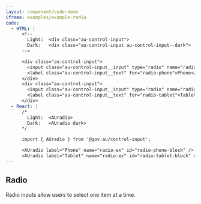 ```yaml
---
layout: component/code-demo
iframe: examples/example-radio
code:
  - HTML: |
      <!--
        Light:  <div class="au-control-input">
        Dark:   <div class="au-control-input au-control-input--dark">
      -->

      <div class="au-control-input">
        <input class="au-control-input__input" type="radio" name="radio-ex" id="radio-phone">
        <label class="au-control-input__text" for="radio-phone">Phone</label>
      </div>
      <div class="au-control-input">
        <input class="au-control-input__input" type="radio" name="radio-ex" id="radio-tablet" checked>
        <label class="au-control-input__text" for="radio-tablet">Tablet</label>
      </div>
  - React: |
      /*
        Light:  <AUradio>
        Dark:   <AUradio dark>
      */

      import { AUradio } from '@gov.au/control-input';

      <AUradio label="Phone" name="radio-ex" id="radio-phone-block" />
      <AUradio label="Tablet" name="radio-ex" id="radio-tablet-block" defaultChecked />
---
```

## Radio

Radio inputs allow users to select one item at a time.
